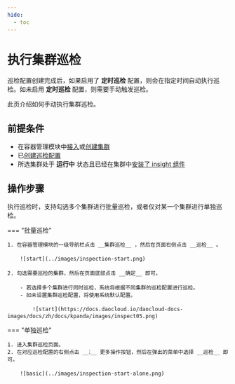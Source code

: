 ```yaml
---
hide:
  - toc
---
```


# 执行集群巡检

巡检配置创建完成后，如果启用了 __定时巡检__ 配置，则会在指定时间自动执行巡检。如未启用 __定时巡检__ 配置，则需要手动触发巡检。

此页介绍如何手动执行集群巡检。

## 前提条件

- 在容器管理模块中[接入](../clusters/integrate-cluster.md)或[创建集群](../clusters/create-cluster.md)
- 已[创建巡检配置](config.md)
- 所选集群处于 __运行中__ 状态且已经在集群中[安装了 insight 组件](../../../insight/quickstart/install/install-agent.md)

## 操作步骤

执行巡检时，支持勾选多个集群进行批量巡检，或者仅对某一个集群进行单独巡检。

=== "批量巡检"

    1. 在容器管理模块的一级导航栏点击 __集群巡检__ ，然后在页面右侧点击 __巡检__ 。
    
        ![start](../images/inspection-start.png)
    
    2. 勾选需要巡检的集群，然后在页面底部点击 __确定__ 即可。
      
        - 若选择多个集群进行同时巡检，系统将根据不同集群的巡检配置进行巡检。
        - 如未设置集群巡检配置，将使用系统默认配置。

            ![start](https://docs.daocloud.io/daocloud-docs-images/docs/zh/docs/kpanda/images/inspect05.png)

=== "单独巡检"

    1. 进入集群巡检页面。
    2. 在对应巡检配置的右侧点击 __ⵗ__ 更多操作按钮，然后在弹出的菜单中选择 __巡检__ 即可。
    
        ![basic](../images/inspection-start-alone.png)
